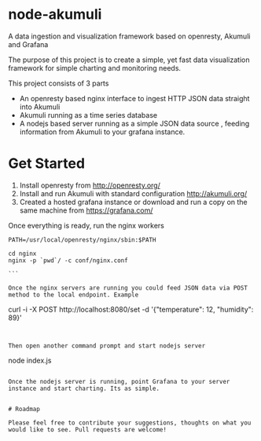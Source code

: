 # node-akumuli
A data ingestion and visualization framework based on openresty, Akumuli and Grafana

The purpose of this project is to create a simple, yet fast data visualization framework for simple charting and monitoring needs. 

This project consists of 3 parts 

- An openresty based nginx interface to ingest HTTP JSON data straight into Akumuli
- Akumuli running as a time series database
- A nodejs based server running as a simple JSON data source , feeding information from Akumuli to your grafana instance.

# Get Started

1. Install openresty from http://openresty.org/
2. Install and run Akumuli with standard configuration http://akumuli.org/
3. Created a hosted grafana instance or download and run a copy on the same machine from https://grafana.com/

Once everything is ready, run the nginx workers

````
PATH=/usr/local/openresty/nginx/sbin:$PATH

cd nginx
nginx -p `pwd`/ -c conf/nginx.conf

```

Once the nginx servers are running you could feed JSON data via POST method to the local endpoint. Example

````
curl -i -X POST http://localhost:8080/set -d '{"temperature": 12, "humidity": 89}'

```


Then open another command prompt and start nodejs server

````
node index.js

```

Once the nodejs server is running, point Grafana to your server instance and start charting. Its as simple.


# Roadmap

Please feel free to contribute your suggestions, thoughts on what you would like to see. Pull requests are welcome!








